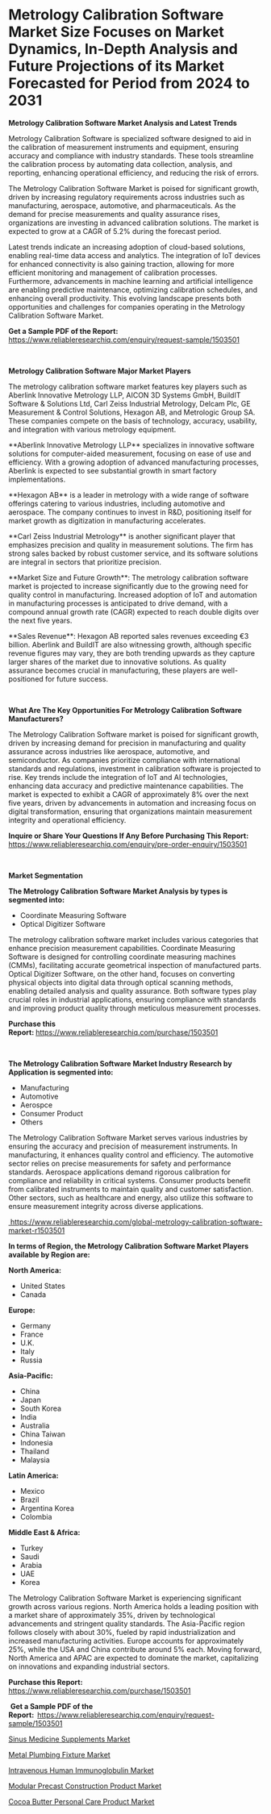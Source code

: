 <p><h1>Metrology Calibration Software Market Size Focuses on Market Dynamics, In-Depth Analysis and Future Projections of its Market Forecasted for Period from 2024 to 2031</h1></p><p><strong>Metrology Calibration Software Market Analysis and Latest Trends</strong></p>
<p><p>Metrology Calibration Software is specialized software designed to aid in the calibration of measurement instruments and equipment, ensuring accuracy and compliance with industry standards. These tools streamline the calibration process by automating data collection, analysis, and reporting, enhancing operational efficiency, and reducing the risk of errors.</p><p>The Metrology Calibration Software Market is poised for significant growth, driven by increasing regulatory requirements across industries such as manufacturing, aerospace, automotive, and pharmaceuticals. As the demand for precise measurements and quality assurance rises, organizations are investing in advanced calibration solutions. The market is expected to grow at a CAGR of 5.2% during the forecast period. </p><p>Latest trends indicate an increasing adoption of cloud-based solutions, enabling real-time data access and analytics. The integration of IoT devices for enhanced connectivity is also gaining traction, allowing for more efficient monitoring and management of calibration processes. Furthermore, advancements in machine learning and artificial intelligence are enabling predictive maintenance, optimizing calibration schedules, and enhancing overall productivity. This evolving landscape presents both opportunities and challenges for companies operating in the Metrology Calibration Software Market.</p></p>
<p><strong>Get a Sample PDF of the Report:&nbsp;</strong> <a href="https://www.reliableresearchiq.com/enquiry/request-sample/1503501?utm_campaign=1106&utm_medium=2&utm_source=Github&utm_content=ia&utm_term=27092024&utm_id=metrology-calibration-software">https://www.reliableresearchiq.com/enquiry/request-sample/1503501</a></p>
<p>&nbsp;</p>
<p><strong>Metrology Calibration Software Major Market Players</strong></p>
<p><p>The metrology calibration software market features key players such as Aberlink Innovative Metrology LLP, AICON 3D Systems GmbH, BuildIT Software & Solutions Ltd, Carl Zeiss Industrial Metrology, Delcam Plc, GE Measurement & Control Solutions, Hexagon AB, and Metrologic Group SA. These companies compete on the basis of technology, accuracy, usability, and integration with various metrology equipment.</p><p>**Aberlink Innovative Metrology LLP** specializes in innovative software solutions for computer-aided measurement, focusing on ease of use and efficiency. With a growing adoption of advanced manufacturing processes, Aberlink is expected to see substantial growth in smart factory implementations.</p><p>**Hexagon AB** is a leader in metrology with a wide range of software offerings catering to various industries, including automotive and aerospace. The company continues to invest in R&D, positioning itself for market growth as digitization in manufacturing accelerates.</p><p>**Carl Zeiss Industrial Metrology** is another significant player that emphasizes precision and quality in measurement solutions. The firm has strong sales backed by robust customer service, and its software solutions are integral in sectors that prioritize precision.</p><p>**Market Size and Future Growth**: The metrology calibration software market is projected to increase significantly due to the growing need for quality control in manufacturing. Increased adoption of IoT and automation in manufacturing processes is anticipated to drive demand, with a compound annual growth rate (CAGR) expected to reach double digits over the next five years.</p><p>**Sales Revenue**: Hexagon AB reported sales revenues exceeding €3 billion. Aberlink and BuildIT are also witnessing growth, although specific revenue figures may vary, they are both trending upwards as they capture larger shares of the market due to innovative solutions. As quality assurance becomes crucial in manufacturing, these players are well-positioned for future success.</p></p>
<p>&nbsp;</p>
<p><strong>What Are The Key Opportunities For Metrology Calibration Software Manufacturers?</strong></p>
<p><p>The Metrology Calibration Software market is poised for significant growth, driven by increasing demand for precision in manufacturing and quality assurance across industries like aerospace, automotive, and semiconductor. As companies prioritize compliance with international standards and regulations, investment in calibration software is projected to rise. Key trends include the integration of IoT and AI technologies, enhancing data accuracy and predictive maintenance capabilities. The market is expected to exhibit a CAGR of approximately 8% over the next five years, driven by advancements in automation and increasing focus on digital transformation, ensuring that organizations maintain measurement integrity and operational efficiency.</p></p>
<p><strong>Inquire or Share Your Questions If Any Before Purchasing This Report:</strong> <a href="https://www.reliableresearchiq.com/enquiry/pre-order-enquiry/1503501?utm_campaign=1106&utm_medium=2&utm_source=Github&utm_content=ia&utm_term=27092024&utm_id=metrology-calibration-software">https://www.reliableresearchiq.com/enquiry/pre-order-enquiry/1503501</a></p>
<p>&nbsp;</p>
<p><strong>Market Segmentation</strong></p>
<p><strong>The Metrology Calibration Software Market Analysis by types is segmented into:</strong></p>
<p><ul><li>Coordinate Measuring Software</li><li>Optical Digitizer Software</li></ul></p>
<p><p>The metrology calibration software market includes various categories that enhance precision measurement capabilities. Coordinate Measuring Software is designed for controlling coordinate measuring machines (CMMs), facilitating accurate geometrical inspection of manufactured parts. Optical Digitizer Software, on the other hand, focuses on converting physical objects into digital data through optical scanning methods, enabling detailed analysis and quality assurance. Both software types play crucial roles in industrial applications, ensuring compliance with standards and improving product quality through meticulous measurement processes.</p></p>
<p><strong>Purchase this Report:&nbsp;</strong><a href="https://www.reliableresearchiq.com/purchase/1503501?utm_campaign=1106&utm_medium=2&utm_source=Github&utm_content=ia&utm_term=27092024&utm_id=metrology-calibration-software">https://www.reliableresearchiq.com/purchase/1503501</a></p>
<p>&nbsp;</p>
<p><strong>The Metrology Calibration Software Market Industry Research by Application is segmented into:</strong></p>
<p><ul><li>Manufacturing</li><li>Automotive</li><li>Aerospce</li><li>Consumer Product</li><li>Others</li></ul></p>
<p><p>The Metrology Calibration Software Market serves various industries by ensuring the accuracy and precision of measurement instruments. In manufacturing, it enhances quality control and efficiency. The automotive sector relies on precise measurements for safety and performance standards. Aerospace applications demand rigorous calibration for compliance and reliability in critical systems. Consumer products benefit from calibrated instruments to maintain quality and customer satisfaction. Other sectors, such as healthcare and energy, also utilize this software to ensure measurement integrity across diverse applications.</p></p>
<p><a href="https://www.reliableresearchiq.com/global-metrology-calibration-software-market-r1503501?utm_campaign=1106&utm_medium=2&utm_source=Github&utm_content=ia&utm_term=27092024&utm_id=metrology-calibration-software">&nbsp;https://www.reliableresearchiq.com/global-metrology-calibration-software-market-r1503501</a></p>
<p><strong>In terms of Region, the Metrology Calibration Software Market Players available by Region are:</strong></p>
<p>
    <p> <strong> North America: </strong>
        <ul>
            <li>United States</li>
            <li>Canada</li>
        </ul>
        </p> 
    <p> <strong> Europe: </strong>
        <ul>
            <li>Germany</li>
            <li>France</li>
            <li>U.K.</li>
            <li>Italy</li>
            <li>Russia</li>
        </ul>
        </p> 
    <p> <strong> Asia-Pacific: </strong>
        <ul>
            <li>China</li>
            <li>Japan</li>
            <li>South Korea</li>
            <li>India</li>
            <li>Australia</li>
            <li>China Taiwan</li>
            <li>Indonesia</li>
            <li>Thailand</li>
            <li>Malaysia</li>
        </ul>
        </p> 
    <p> <strong> Latin America: </strong>
        <ul>
            <li>Mexico</li>
            <li>Brazil</li>
            <li>Argentina Korea</li>
            <li>Colombia</li>
        </ul>
        </p> 
    <p> <strong> Middle East & Africa: </strong>
        <ul>
            <li>Turkey</li>
            <li>Saudi</li>
            <li>Arabia</li>
            <li>UAE</li>
            <li>Korea</li>
        </ul>
    </p>
    </p>
<p><p>The Metrology Calibration Software Market is experiencing significant growth across various regions. North America holds a leading position with a market share of approximately 35%, driven by technological advancements and stringent quality standards. The Asia-Pacific region follows closely with about 30%, fueled by rapid industrialization and increased manufacturing activities. Europe accounts for approximately 25%, while the USA and China contribute around 5% each. Moving forward, North America and APAC are expected to dominate the market, capitalizing on innovations and expanding industrial sectors.</p></p>
<p><strong>Purchase this Report: </strong><a href="https://www.reliableresearchiq.com/purchase/1503501?utm_campaign=1106&utm_medium=2&utm_source=Github&utm_content=ia&utm_term=27092024&utm_id=metrology-calibration-software">https://www.reliableresearchiq.com/purchase/1503501</a></p>
<p>&nbsp;<strong>Get a Sample PDF of the Report:&nbsp;&nbsp;</strong><a href="https://www.reliableresearchiq.com/enquiry/request-sample/1503501?utm_campaign=1106&utm_medium=2&utm_source=Github&utm_content=ia&utm_term=27092024&utm_id=metrology-calibration-software">https://www.reliableresearchiq.com/enquiry/request-sample/1503501</a></p>
<p><strong></strong></p>
<p><p><a href="https://issuu.com/reportprime-2/docs/sinus-medicine-supplements-market-s_ab4a6c71f1401e?utm_campaign=1106&utm_medium=2&utm_source=Github&utm_content=ia&utm_term=27092024&utm_id=metrology-calibration-software">Sinus Medicine Supplements Market</a></p><p><a href="https://github.com/AlbanaGurakuqi475/Market-Research-Report-List-1/blob/main/metal-plumbing-fixture-market.md?utm_campaign=1106&utm_medium=2&utm_source=Github&utm_content=ia&utm_term=27092024&utm_id=metrology-calibration-software">Metal Plumbing Fixture Market</a></p><p><a href="https://www.linkedin.com/pulse/intravenous-human-immunoglobulin-market-size-share-analysis-24icc?utm_campaign=1106&utm_medium=2&utm_source=Github&utm_content=ia&utm_term=27092024&utm_id=metrology-calibration-software">Intravenous Human Immunoglobulin Market</a></p><p><a href="https://github.com/bo24bogard/Market-Research-Report-List-1/blob/main/modular-precast-construction-product-market.md?utm_campaign=1106&utm_medium=2&utm_source=Github&utm_content=ia&utm_term=27092024&utm_id=metrology-calibration-software">Modular Precast Construction Product Market</a></p><p><a href="https://issuu.com/reportprime-2/docs/cocoa-butter-personal-care-product-_15406f8fcf4302?utm_campaign=1106&utm_medium=2&utm_source=Github&utm_content=ia&utm_term=27092024&utm_id=metrology-calibration-software">Cocoa Butter Personal Care Product Market</a></p></p>